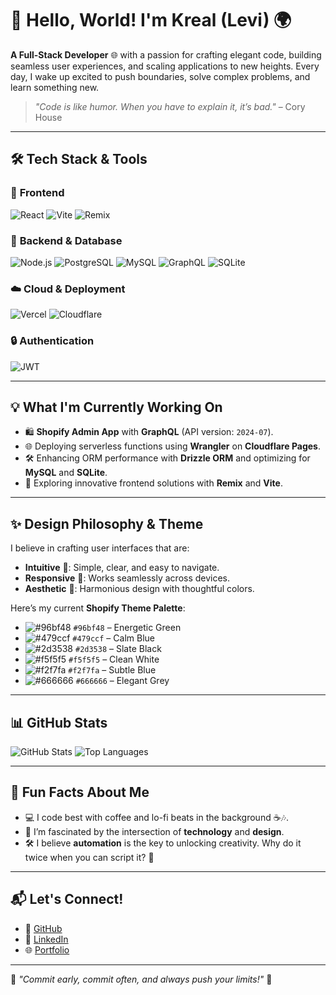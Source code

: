 # 🚀 Hello, World! I'm Kreal (Levi) 🌍

**A Full-Stack Developer** 🌐 with a passion for crafting elegant code, building seamless user experiences, and scaling applications to new heights. Every day, I wake up excited to push boundaries, solve complex problems, and learn something new.

> *"Code is like humor. When you have to explain it, it’s bad."* – Cory House

---

## 🛠️ Tech Stack & Tools 

### 🚧 **Frontend**
![React](https://img.shields.io/badge/React-%2361DAFB.svg?style=for-the-badge&logo=react&logoColor=white)
![Vite](https://img.shields.io/badge/Vite-%23646CFF.svg?style=for-the-badge&logo=vite&logoColor=white)
![Remix](https://img.shields.io/badge/Remix-%23000000.svg?style=for-the-badge&logo=remix&logoColor=white)

### 🔗 **Backend & Database**
![Node.js](https://img.shields.io/badge/Node.js-%23339933.svg?style=for-the-badge&logo=node.js&logoColor=white)
![PostgreSQL](https://img.shields.io/badge/PostgreSQL-%23336791.svg?style=for-the-badge&logo=postgresql&logoColor=white)
![MySQL](https://img.shields.io/badge/MySQL-%234479A1.svg?style=for-the-badge&logo=mysql&logoColor=white)
![GraphQL](https://img.shields.io/badge/GraphQL-%23E10098.svg?style=for-the-badge&logo=graphql&logoColor=white)
![SQLite](https://img.shields.io/badge/SQLite-%23003B57.svg?style=for-the-badge&logo=sqlite&logoColor=white)

### ☁️ **Cloud & Deployment**
![Vercel](https://img.shields.io/badge/Vercel-%23000000.svg?style=for-the-badge&logo=vercel&logoColor=white)
![Cloudflare](https://img.shields.io/badge/Cloudflare%20Pages-%23F38020.svg?style=for-the-badge&logo=cloudflare&logoColor=white)

### 🔒 **Authentication**
![JWT](https://img.shields.io/badge/JSON%20Web%20Tokens-%23000000.svg?style=for-the-badge&logo=jsonwebtokens&logoColor=white)

---

## 💡 What I'm Currently Working On
- 🛍 **Shopify Admin App** with **GraphQL** (API version: `2024-07`).
- 🌐 Deploying serverless functions using **Wrangler** on **Cloudflare Pages**.
- 🛠️ Enhancing ORM performance with **Drizzle ORM** and optimizing for **MySQL** and **SQLite**.
- 🚀 Exploring innovative frontend solutions with **Remix** and **Vite**.

---

## ✨ Design Philosophy & Theme 
I believe in crafting user interfaces that are:
- **Intuitive** 🧠: Simple, clear, and easy to navigate.
- **Responsive** 📱: Works seamlessly across devices.
- **Aesthetic** 🎨: Harmonious design with thoughtful colors.

Here’s my current **Shopify Theme Palette**:
- ![#96bf48](https://via.placeholder.com/15/96bf48/000000?text=+) `#96bf48` – Energetic Green
- ![#479ccf](https://via.placeholder.com/15/479ccf/000000?text=+) `#479ccf` – Calm Blue
- ![#2d3538](https://via.placeholder.com/15/2d3538/000000?text=+) `#2d3538` – Slate Black
- ![#f5f5f5](https://via.placeholder.com/15/f5f5f5/000000?text=+) `#f5f5f5` – Clean White
- ![#f2f7fa](https://via.placeholder.com/15/f2f7fa/000000?text=+) `#f2f7fa` – Subtle Blue
- ![#666666](https://via.placeholder.com/15/666666/000000?text=+) `#666666` – Elegant Grey

---

## 📊 GitHub Stats

![GitHub Stats](https://github-readme-stats.vercel.app/api?username=Kreal244&show_icons=true&theme=radical)
![Top Languages](https://github-readme-stats.vercel.app/api/top-langs/?username=Kreal244&layout=compact&theme=radical)

---

## 🌱 Fun Facts About Me
- 💻 I code best with coffee and lo-fi beats in the background ☕🎶.
- 🌌 I’m fascinated by the intersection of **technology** and **design**.
- 🛠 I believe **automation** is the key to unlocking creativity. Why do it twice when you can script it? 🤖

---

## 📬 Let's Connect!

- 🔗 [GitHub](https://github.com/Kreal244)
- 💼 [LinkedIn](https://linkedin.com/in/yourusername)
- 🌐 [Portfolio](https://yourwebsite.com)

---

🌟 *"Commit early, commit often, and always push your limits!"* 🌟
